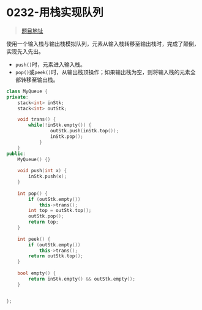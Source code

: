 # 0232-用栈实现队列

>[题目地址](https://leetcode-cn.com/problems/implement-queue-using-stacks/)

使用一个输入栈与输出栈模拟队列，元素从输入栈转移至输出栈时，完成了颠倒，实现先入先出。
- `push()`时，元素进入输入栈。
- `pop()`或`peek()`时，从输出栈顶操作；如果输出栈为空，则将输入栈的元素全部转移至输出栈。

```cpp
class MyQueue {
private:
    stack<int> inStk;
    stack<int> outStk;

    void trans() {
        while(!inStk.empty()) {
                outStk.push(inStk.top());
                inStk.pop();
            }
    }
public:
    MyQueue() {}
    
    void push(int x) {
        inStk.push(x);
    }
    
    int pop() {
        if (outStk.empty())
            this->trans();
        int top = outStk.top();
        outStk.pop();
        return top;
    }
    
    int peek() {
        if (outStk.empty())
            this->trans();
        return outStk.top();
    }
    
    bool empty() {
        return inStk.empty() && outStk.empty();
    }


};
```